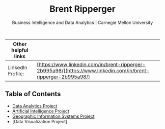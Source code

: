 <h1 align="center">Brent Ripperger</h1>
<p align="center">Business Intelligence and Data Analytics | Carnegie Mellon University</p>
<br>

|Other helpful links|                                                     |
|-------------------|-----------------------------------------------------|
|LinkedIn Profile:  |[https://www.linkedin.com/in/brent-ripperger-2b995a98/](https://www.linkedin.com/in/brent-ripperger-2b995a98/)|


## Table of Contents
- [Data Analytics Project](https://bmripper.github.io/aba_project.html)
- [Artificial Intelligence Project](https://bmripper.github.io/ai_project.html)
- [Geographic Information Systems Project](https://bmripper.github.io/gis_project.html)
- [Data Visualization Project]
